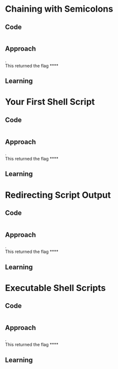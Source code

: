 # Chaining with Semicolons
## Code
```

```
## Approach
.<br>
This returned the flag ****
## Learning

# Your First Shell Script
## Code
```

```
## Approach
.<br>
This returned the flag ****
## Learning

# Redirecting Script Output
## Code
```

```
## Approach
.<br>
This returned the flag ****
## Learning

# Executable Shell Scripts
## Code
```

```
## Approach
.<br>
This returned the flag ****
## Learning
